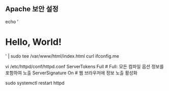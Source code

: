 ## Apache 보안 설정
echo '<html><body><h1>Hello, World!</h1></body></html>' | sudo tee /var/www/html/index.html
curl ifconfig.me

vi /etc/httpd/conf/httpd.conf
ServerTokens Full # Full: 모든 컴파일 옵션 정보를 포함하여 노출
ServerSignature On # 웹 브라우저에 정보 노출 활성화

sudo systemctl restart httpd
